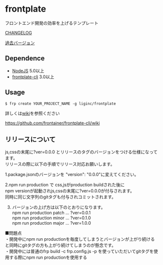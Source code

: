 # frontplate

フロントエンド開発の効率を上げるテンプレート

[CHANGELOG](https://github.com/frontainer/frontplate/blob/master/CHANGELOG.md)

[過去バージョン](https://github.com/frontainer/frontplate/releases)

## Dependence

* [NodeJS](https://nodejs.org/) 5.0以上
* [frontplate-cli](https://www.npmjs.com/package/frontplate-cli) 3.0以上

## Usage

`$ frp create YOUR_PROJECT_NAME -g liginc/frontplate`

詳しくは[wiki](https://github.com/frontainer/frontplate-cli/wiki)を参照ください

https://github.com/frontainer/frontplate-cli/wiki

## リリースについて  
  
js,cssの末尾に?ver=0.0.0 とリリースのタグのバージョンをつける仕様になってます。  
リリースの際に以下の手順でリリース対応お願いします。  
  
1.package.jsonのバージョンを "version": "0.0.0"に変えてください。  
  
2.npm run production で css,jsがproduction buildされた後に  
  npm versionが起動されjs,cssの末尾に?ver=0.0.0が付与されます。  
  同時に同じ文字列のgitタグも付与されコミットされます。  
  
3. バージョンの上げ方は以下のとおりになります。  
npm run production patch … ?ver=0.0.1  
npm run production minor … ?ver=0.1.0  
npm run production major … ?ver=1.0.0  
  
■問題点  
・開発中にnpm run productionを毎度してしまうとバージョンが上がり続けると同時にgitタグの方も上がり続けてしまうのが懸念です。  
・開発中には普通のfrp build -c frp.config.js -p を使っていただいてgitタグを使用する際にnpm run productionを使用する  

